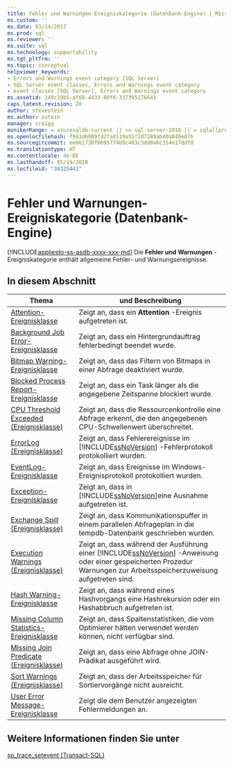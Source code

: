 ```yaml
---
title: Fehler und Warnungen-Ereigniskategorie (Datenbank-Engine) | Microsoft-Dokumentation
ms.custom: ''
ms.date: 03/14/2017
ms.prod: sql
ms.reviewer: ''
ms.suite: sql
ms.technology: supportability
ms.tgt_pltfrm: ''
ms.topic: conceptual
helpviewer_keywords:
- Errors and Warnings event category [SQL Server]
- SQL Server event classes, Errors and Warnings event category
- event classes [SQL Server], Errors and Warnings event category
ms.assetid: 249c19b5-af68-4433-80f6-337395176641
caps.latest.revision: 28
author: stevestein
ms.author: sstein
manager: craigg
monikerRange: = azuresqldb-current || >= sql-server-2016 || = sqlallproducts-allversions
ms.openlocfilehash: f981d6989f42fa8119a55f2d7289ab40a840e07b
ms.sourcegitcommit: ee661730fb695774b9c483c3dd0a6c314e17ddf8
ms.translationtype: HT
ms.contentlocale: de-DE
ms.lasthandoff: 05/19/2018
ms.locfileid: "34325441"
---
```

# <a name="errors-and-warnings-event-category-database-engine"></a>Fehler und Warnungen-Ereigniskategorie (Datenbank-Engine)
[!INCLUDE[appliesto-ss-asdb-xxxx-xxx-md](../../includes/appliesto-ss-asdb-xxxx-xxx-md.md)]
  Die **Fehler und Warnungen** -Ereigniskategorie enthält allgemeine Fehler- und Warnungsereignisse.  
  
## <a name="in-this-section"></a>In diesem Abschnitt  
  
|Thema|und Beschreibung|  
|-----------|-----------------|  
|[Attention-Ereignisklasse](../../relational-databases/event-classes/attention-event-class.md)|Zeigt an, dass ein **Attention** -Ereignis aufgetreten ist.|  
|[Background Job Error-Ereignisklasse](../../relational-databases/event-classes/background-job-error-event-class.md)|Zeigt an, dass ein Hintergrundauftrag fehlerbedingt beendet wurde.|  
|[Bitmap Warning-Ereignisklasse](../../relational-databases/event-classes/bitmap-warning-event-class.md)|Zeigt an, dass das Filtern von Bitmaps in einer Abfrage deaktiviert wurde.|  
|[Blocked Process Report-Ereignisklasse](../../relational-databases/event-classes/blocked-process-report-event-class.md)|Zeigt an, dass ein Task länger als die angegebene Zeitspanne blockiert wurde.|  
|[CPU Threshold Exceeded (Ereignisklasse)](../../relational-databases/event-classes/cpu-threshold-exceeded-event-class.md)|Zeigt an, dass die Ressourcenkontrolle eine Abfrage erkennt, die den angegebenen CPU-Schwellenwert überschreitet.|  
|[ErrorLog (Ereignisklasse)](../../relational-databases/event-classes/errorlog-event-class.md)|Zeigt an, dass Fehlerereignisse im [!INCLUDE[ssNoVersion](../../includes/ssnoversion-md.md)] -Fehlerprotokoll protokolliert wurden.|  
|[EventLog-Ereignisklasse](../../relational-databases/event-classes/eventlog-event-class.md)|Zeigt an, dass Ereignisse im Windows-Ereignisprotokoll protokolliert wurden.|  
|[Exception-Ereignisklasse](../../relational-databases/event-classes/exception-event-class.md)|Zeigt an, dass in [!INCLUDE[ssNoVersion](../../includes/ssnoversion-md.md)]eine Ausnahme aufgetreten ist.|  
|[Exchange Spill (Ereignisklasse)](../../relational-databases/event-classes/exchange-spill-event-class.md)|Zeigt an, dass Kommunikationspuffer in einem parallelen Abfrageplan in die tempdb-Datenbank geschrieben wurden.|  
|[Execution Warnings (Ereignisklasse)](../../relational-databases/event-classes/execution-warnings-event-class.md)|Zeigt an, dass während der Ausführung einer [!INCLUDE[ssNoVersion](../../includes/ssnoversion-md.md)] -Anweisung oder einer gespeicherten Prozedur Warnungen zur Arbeitsspeicherzuweisung aufgetreten sind.|  
|[Hash Warning-Ereignisklasse](../../relational-databases/event-classes/hash-warning-event-class.md)|Zeigt an, dass während eines Hashvorgangs eine Hashrekursion oder ein Hashabbruch aufgetreten ist.|  
|[Missing Column Statistics-Ereignisklasse](../../relational-databases/event-classes/missing-column-statistics-event-class.md)|Zeigt an, dass Spaltenstatistiken, die vom Optimierer hätten verwendet werden können, nicht verfügbar sind.|  
|[Missing Join Predicate (Ereignisklasse)](../../relational-databases/event-classes/missing-join-predicate-event-class.md)|Zeigt an, dass eine Abfrage ohne JOIN-Prädikat ausgeführt wird.|  
|[Sort Warnings (Ereignisklasse)](../../relational-databases/event-classes/sort-warnings-event-class.md)|Zeigt an, dass der Arbeitsspeicher für Sortiervorgänge nicht ausreicht.|  
|[User Error Message-Ereignisklasse](../../relational-databases/event-classes/user-error-message-event-class.md)|Zeigt die dem Benutzer angezeigten Fehlermeldungen an.|  
  
## <a name="see-also"></a>Weitere Informationen finden Sie unter  
 [sp_trace_setevent &#40;Transact-SQL&#41;](../../relational-databases/system-stored-procedures/sp-trace-setevent-transact-sql.md)  
  
  
